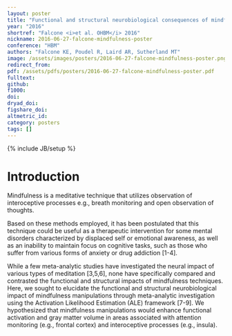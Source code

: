 ```yaml
---
layout: poster
title: "Functional and structural neurobiological consequences of mindfulness meditation"
year: "2016"
shortref: "Falcone <i>et al. OHBM</i> 2016"
nickname: 2016-06-27-falcone-mindfulness-poster
conference: "HBM"
authors: "Falcone KE, Poudel R, Laird AR, Sutherland MT"
image: /assets/images/posters/2016-06-27-falcone-mindfulness-poster.png
redirect_from:
pdf: /assets/pdfs/posters/2016-06-27-falcone-mindfulness-poster.pdf
fulltext:
github:
f1000:
doi:
dryad_doi:
figshare_doi:
altmetric_id:
category: posters
tags: []
---
```

{% include JB/setup %}

# Introduction

Mindfulness is a meditative technique that utilizes observation of interoceptive processes e.g., breath monitoring and open observation of thoughts.

Based on these methods employed, it has been postulated that this technique could be useful as a therapeutic intervention for some mental disorders characterized by displaced self or emotional awareness, as well as an inability to maintain focus on cognitive tasks, such as those who suffer from various forms of anxiety or drug addiction [1-4].

While a few meta-analytic studies have investigated the neural impact of various types of meditation [3,5,6], none have specifically compared and contrasted the functional and structural impacts of mindfulness techniques. Here, we sought to elucidate the functional and structural neurobiological impact of mindfulness manipulations through meta-analytic investigation using the Activation Likelihood Estimation (ALE) framework [7-9]. We hypothesized that mindfulness manipulations would enhance functional activation and gray matter volume in areas associated with attention monitoring (e.g., frontal cortex) and interoceptive processes (e.g., insula).
